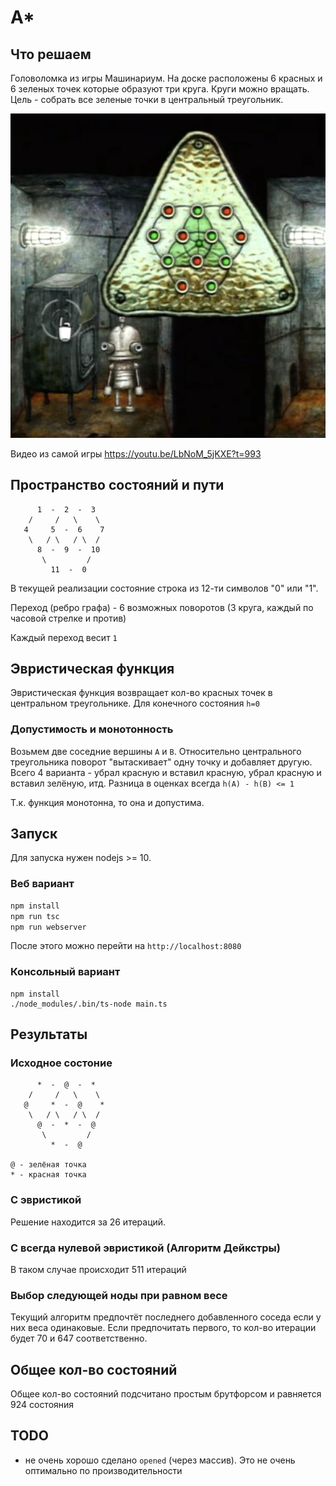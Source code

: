 # A*

## Что решаем

Головоломка из игры Машинариум. На доске расположены 6 красных и 6 зеленых точек которые образуют три круга. Круги можно вращать. Цель - собрать все зеленые точки в центральный треугольник.

![Photo](img1.png?raw=true "Photo")

Видео из самой игры https://youtu.be/LbNoM_5jKXE?t=993

## Пространство состояний и пути

```
      1  -  2  -  3     
    /     /   \    \  
   4     5  -  6    7   
    \   / \   / \  / 
      8  -  9  -  10     
       \         /     
         11  -  0    
```

В текущей реализации состояние строка из 12-ти символов "0" или "1".

Переход (ребро графа) - 6 возможных поворотов (3 круга, каждый по часовой стрелке и против)

Каждый переход весит `1`


## Эвристическая функция

Эвристическая функция возвращает кол-во красных точек в центральном треугольнике. Для конечного состояния `h=0`

### Допустимость и монотонность

Возьмем две соседние вершины `A` и `B`. Относительно центрального треугольника поворот "вытаскивает" одну точку и добавляет другую. Всего 4 варианта - убрал красную и вставил красную, убрал красную и вставил зелёную, итд. Разница в оценках всегда `h(A) - h(B) <= 1`

Т.к. функция монотонна, то она и допустима.

## Запуск

Для запуска нужен nodejs >= 10.

### Веб вариант
```sh
npm install
npm run tsc
npm run webserver
```

После этого можно перейти на `http://localhost:8080`

### Консольный вариант

```
npm install
./node_modules/.bin/ts-node main.ts
```

## Результаты

### Исходное состоние

```
      *  -  @  -  *     
    /     /   \    \  
   @     *  -  @    *   
    \   / \   / \  / 
      @  -  *  -  @     
       \         /     
         *  -  @     

@ - зелёная точка
* - красная точка

```

### С эвристикой

Решение находится за 26 итераций.

### С всегда нулевой эвристикой (Алгоритм Дейкстры)

В таком случае происходит 511 итераций

### Выбор следующей ноды при равном весе

Текущий алгоритм предпочтёт последнего добавленного соседа если у них веса одинаковые. Если предпочитать первого, то кол-во итерации будет 70 и 647 соответственно.

## Общее кол-во состояний

Общее кол-во состояний подсчитано простым брутфорсом и равняется 924 состояния

## TODO

- не очень хорошо сделано `opened` (через массив). Это не очень оптимально по производительности